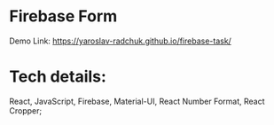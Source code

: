 # Firebase Form

Demo Link: https://yaroslav-radchuk.github.io/firebase-task/

# Tech details:
  React, JavaScript, Firebase, Material-UI, React Number Format, React Cropper;


